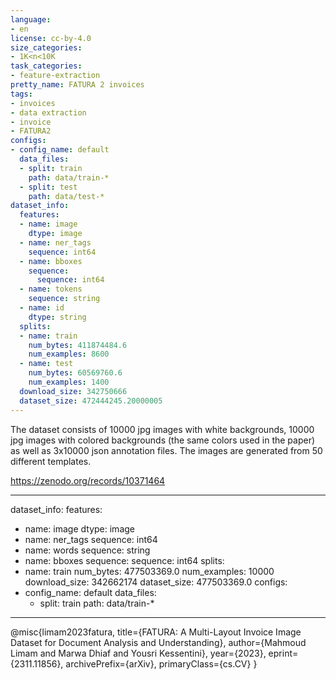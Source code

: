 ```yaml
---
language:
- en
license: cc-by-4.0
size_categories:
- 1K<n<10K
task_categories:
- feature-extraction
pretty_name: FATURA 2 invoices
tags:
- invoices
- data extraction
- invoice
- FATURA2
configs:
- config_name: default
  data_files:
  - split: train
    path: data/train-*
  - split: test
    path: data/test-*
dataset_info:
  features:
  - name: image
    dtype: image
  - name: ner_tags
    sequence: int64
  - name: bboxes
    sequence:
      sequence: int64
  - name: tokens
    sequence: string
  - name: id
    dtype: string
  splits:
  - name: train
    num_bytes: 411874484.6
    num_examples: 8600
  - name: test
    num_bytes: 60569760.6
    num_examples: 1400
  download_size: 342750666
  dataset_size: 472444245.20000005
---
```



The dataset consists of 10000 jpg images with white backgrounds, 10000 jpg images with colored backgrounds (the same colors used in the paper) as well as 3x10000 json annotation files. The images are generated from 50 different templates.

https://zenodo.org/records/10371464

---
dataset_info:
  features:
  - name: image
    dtype: image
  - name: ner_tags
    sequence: int64
  - name: words
    sequence: string
  - name: bboxes
    sequence:
      sequence: int64
  splits:
  - name: train
    num_bytes: 477503369.0
    num_examples: 10000
  download_size: 342662174
  dataset_size: 477503369.0
configs:
- config_name: default
  data_files:
  - split: train
    path: data/train-*
---

@misc{limam2023fatura, title={FATURA: A Multi-Layout Invoice Image Dataset for Document Analysis and Understanding}, author={Mahmoud Limam and Marwa Dhiaf and Yousri Kessentini}, year={2023}, eprint={2311.11856}, archivePrefix={arXiv}, primaryClass={cs.CV} }